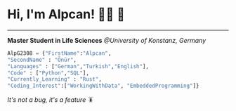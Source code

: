 # Hi, I'm Alpcan! 👨‍🔬 👋
---

**Master Student in Life Sciences** *@University of Konstanz, Germany*

```python
AlpG2308 = {"FirstName":"Alpcan",
"SecondName" : "Önür",
"Languages" : ["German","Turkish","English"],
"Code" : ["Python","SQL"],
"Currently_Learning" : "Rust",
"Coding_Interest":["WorkingWithData", "EmbeddedProgramming"]}
```

*It's not a bug, it's a feature* 🪳

